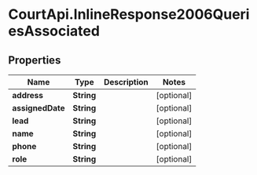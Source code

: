 # CourtApi.InlineResponse2006QueriesAssociated

## Properties
Name | Type | Description | Notes
------------ | ------------- | ------------- | -------------
**address** | **String** |  | [optional] 
**assignedDate** | **String** |  | [optional] 
**lead** | **String** |  | [optional] 
**name** | **String** |  | [optional] 
**phone** | **String** |  | [optional] 
**role** | **String** |  | [optional] 


